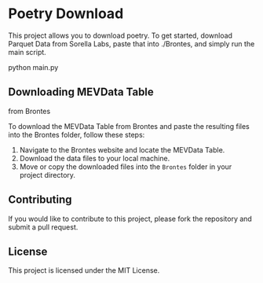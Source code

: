 # Poetry Download

This project allows you to download poetry. To get started, download Parquet Data from Sorella Labs, paste that into ./Brontes, and simply run the main script.

python main.py


## Downloading MEVData Table 

from Brontes

To download the MEVData Table from Brontes and paste the resulting files into the Brontes folder, follow these steps:

1. Navigate to the Brontes website and locate the MEVData Table.
2. Download the data files to your local machine.
3. Move or copy the downloaded files into the `Brontes` folder in your project directory.

## Contributing

If you would like to contribute to this project, please fork the repository and submit a pull request.

## License

This project is licensed under the MIT License.